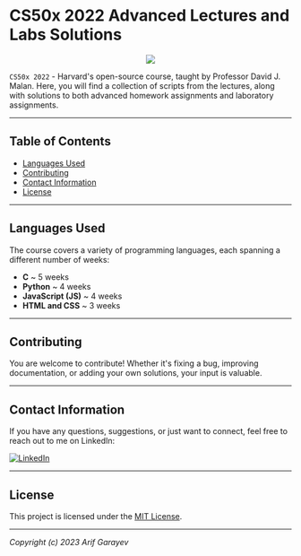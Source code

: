 # CS50x 2022 Advanced Lectures and Labs Solutions


[//]: # (![CS50x Logo]&#40;https://media-exp1.licdn.com/dms/image/C4E0BAQGYjmmBCvqLmg/company-logo_200_200/0/1519878692497?e=2159024400&v=beta&t=6drmiSV8aOH5AE1iw7KUmWvXoRTnvdhQkjybRquJwyU&#41;)


<p align="center">
  <img src="https://media-exp1.licdn.com/dms/image/C4E0BAQGYjmmBCvqLmg/company-logo_200_200/0/1519878692497?e=2159024400&v=beta&t=6drmiSV8aOH5AE1iw7KUmWvXoRTnvdhQkjybRquJwyU" />
</p>



```CS50x 2022``` - Harvard's open-source course, taught by Professor David J. Malan. Here, you will find a collection of scripts from the lectures, along with solutions to both advanced homework assignments and laboratory assignments.

---

## Table of Contents

- [Languages Used](#languages-used)
- [Contributing](#contributing)
- [Contact Information](#contact-information)
- [License](#license)

---

## Languages Used

The course covers a variety of programming languages, each spanning a different number of weeks:

- **C** ~ 5 weeks
- **Python** ~ 4 weeks
- **JavaScript (JS)** ~ 4 weeks
- **HTML and CSS** ~ 3 weeks

---

## Contributing

You are welcome to contribute! Whether it's fixing a bug, improving documentation, or adding your own solutions, your input is valuable.

---

## Contact Information

If you have any questions, suggestions, or just want to connect, feel free to reach out to me on LinkedIn:

[![LinkedIn](https://img.shields.io/badge/LinkedIn-Connect-blue.svg)](https://linkedin.com/in/garayevarif/)

---

## License

This project is licensed under the [MIT License](LICENSE).

---
*Copyright (c) 2023 Arif Garayev*
